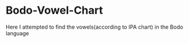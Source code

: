 # Bodo-Vowel-Chart
Here I attempted to find the vowels(according to IPA chart) in the Bodo language
